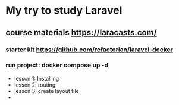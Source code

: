# My try to study Laravel
## course materials https://laracasts.com/
### starter kit https://github.com/refactorian/laravel-docker

### run project:  docker compose up -d

- lesson 1: Installing
- lesson 2: routing
- lesson 3: create layout file
-
